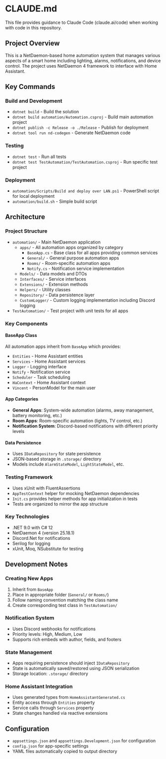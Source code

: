 # CLAUDE.md

This file provides guidance to Claude Code (claude.ai/code) when working with code in this repository.

## Project Overview

This is a NetDaemon-based home automation system that manages various aspects of a smart home including lighting, alarms, notifications, and device control. The project uses NetDaemon 4 framework to interface with Home Assistant.

## Key Commands

### Build and Development
- `dotnet build` - Build the solution
- `dotnet build automation/Automation.csproj` - Build main automation project
- `dotnet publish -c Release -o ./Release` - Publish for deployment
- `dotnet tool run nd-codegen` - Generate NetDaemon code

### Testing
- `dotnet test` - Run all tests
- `dotnet test TestAutomation/TestAutomation.csproj` - Run specific test project

### Deployment
- `automation/Scripts/Build and deploy over LAN.ps1` - PowerShell script for local deployment
- `automation/build.sh` - Simple build script

## Architecture

### Project Structure
- `automation/` - Main NetDaemon application
  - `apps/` - All automation apps organized by category
    - `BaseApp.cs` - Base class for all apps providing common services
    - `General/` - General purpose automation apps
    - `Rooms/` - Room-specific automation apps
    - `Notify.cs` - Notification service implementation
  - `Models/` - Data models and DTOs
  - `Interfaces/` - Service interfaces
  - `Extensions/` - Extension methods
  - `Helpers/` - Utility classes
  - `Repository/` - Data persistence layer
  - `CustomLogger/` - Custom logging implementation including Discord logging
- `TestAutomation/` - Test project with unit tests for all apps

### Key Components

#### BaseApp Class
All automation apps inherit from `BaseApp` which provides:
- `Entities` - Home Assistant entities
- `Services` - Home Assistant services
- `Logger` - Logging interface
- `Notify` - Notification service
- `Scheduler` - Task scheduling
- `HaContext` - Home Assistant context
- `Vincent` - PersonModel for the main user

#### App Categories
- **General Apps**: System-wide automation (alarms, away management, battery monitoring, etc.)
- **Room Apps**: Room-specific automation (lights, TV control, etc.)
- **Notification System**: Discord-based notifications with different priority levels

#### Data Persistence
- Uses `IDataRepository` for state persistence
- JSON-based storage in `.storage/` directory
- Models include `AlarmStateModel`, `LightStateModel`, etc.

### Testing Framework
- Uses xUnit with FluentAssertions
- `AppTestContext` helper for mocking NetDaemon dependencies
- `Init.cs` provides helper methods for app initialization in tests
- Tests are organized to mirror the app structure

### Key Technologies
- .NET 9.0 with C# 12
- NetDaemon 4 (version 25.18.1)
- Discord.Net for notifications
- Serilog for logging
- xUnit, Moq, NSubstitute for testing

## Development Notes

### Creating New Apps
1. Inherit from `BaseApp`
2. Place in appropriate folder (`General/` or `Rooms/`)
3. Follow naming convention matching the class name
4. Create corresponding test class in `TestAutomation/`

### Notification System
- Uses Discord webhooks for notifications
- Priority levels: High, Medium, Low
- Supports rich embeds with author, fields, and footers

### State Management
- Apps requiring persistence should inject `IDataRepository`
- State is automatically saved/restored using JSON serialization
- Storage location: `.storage/` directory

### Home Assistant Integration
- Uses generated types from `HomeAssistantGenerated.cs`
- Entity access through `Entities` property
- Service calls through `Services` property
- State changes handled via reactive extensions

## Configuration
- `appsettings.json` and `appsettings.Development.json` for configuration
- `config.json` for app-specific settings
- YAML files automatically copied to output directory